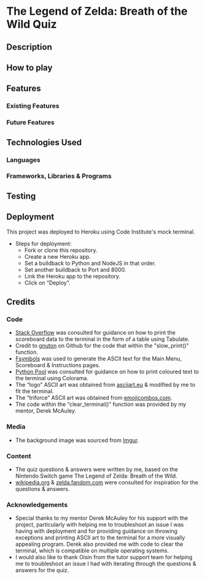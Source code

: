 # The Legend of Zelda: Breath of the Wild Quiz

## Description 

## How to play

## Features

### Existing Features

### Future Features

## Technologies Used

### Languages

### Frameworks, Libraries & Programs

## Testing

## Deployment

This project was deployed to Heroku using Code Institute's mock terminal.

- Steps for deployment: 
    - Fork or clone this repository.
    - Create a new Heroku app.
    - Set a buildback to Python and NodeJS in that order.
    - Set another buildback to Port and 8000.
    - Link the Heroku app to the repository.
    - Click on “Deploy”.

## Credits

### Code

- [Stack Overflow](https://stackoverflow.com/questions/40056747/print-a-list-of-dictionaries-in-table-form) was consulted for guidance on how to print the scoreboard data to the terminal in the form of a table using Tabulate.
- Credit to [gnuton](https://gist.github.com/gnuton/3c7a46447d2be0aee0b2) on Github for the code that within the "slow_print()" function.
- [Fsymbols](https://fsymbols.com/generators/carty/) was used to generate the ASCII text for the Main Menu, Scoreboard & Instructions pages.
- [Python Pool](https://www.pythonpool.com/python-colorama/) was consulted for guidance on how to print coloured text to the terminal using Colorama.
- The “logo” ASCII art was obtained from [asciiart.eu](https://www.asciiart.eu/video-games/zelda) & modified by me to fit the terminal.
- The “triforce” ASCII art was obtained from [emojicombos.com](https://emojicombos.com/legend-of-zelda-ascii-art).
- The code within the “clear_terminal()” function was provided by my mentor, Derek McAuley. 

### Media

- The background image was sourced from [Imgur](https://imgur.com/xs0uO5R).

### Content

- The quiz questions & answers were written by me, based on the Nintendo Switch game The Legend of Zelda: Breath of the Wild. 
- [wikipedia.org](https://en.wikipedia.org/wiki/The_Legend_of_Zelda:_Breath_of_the_Wild) & [zelda.fandom.com](https://zelda.fandom.com/wiki/The_Legend_of_Zelda:_Breath_of_the_Wildhttps://zelda.fandom.com/wiki/The_Legend_of_Zelda:_Breath_of_the_Wild) were consulted for inspiration for the questions & answers.

### Acknowledgements

- Special thanks to my mentor Derek McAuley for his support with the project, particularly with helping me to troubleshoot an issue I was having with deployment  and for providing guidance on throwing exceptions and printing ASCII art to the terminal for a more visually appealing program. Derek also provided me with code to clear the terminal, which is compatible on multiple operating systems. 
- I would also like to thank Oisin from the tutor support team for helping me to troubleshoot an issue I had with iterating through the questions & answers for the quiz. 